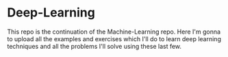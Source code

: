 # Deep-Learning
This repo is the continuation of the Machine-Learning repo. Here I'm gonna to upload all the examples and exercises which I'll do to learn deep learning techniques and all the problems I'll solve using these last few.
